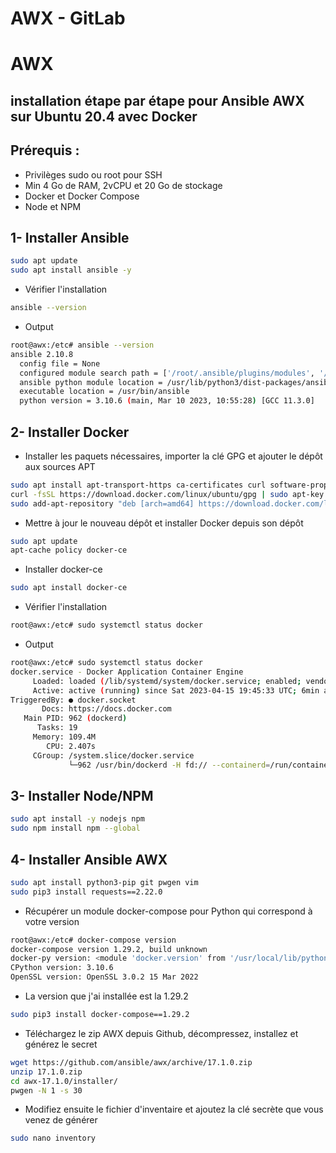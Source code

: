 # AWX - GitLab 

# AWX

## installation étape par étape pour Ansible AWX sur Ubuntu 20.4 avec Docker


## Prérequis :

- Privilèges sudo ou root pour SSH
- Min 4 Go de RAM, 2vCPU et 20 Go de stockage
- Docker et Docker Compose
- Node et NPM

## 1- Installer Ansible

```bash
sudo apt update
sudo apt install ansible -y
```

- Vérifier l'installation
```bash
ansible --version
```
- Output
```bash
root@awx:/etc# ansible --version
ansible 2.10.8
  config file = None
  configured module search path = ['/root/.ansible/plugins/modules', '/usr/share/ansible/plugins/modules']
  ansible python module location = /usr/lib/python3/dist-packages/ansible
  executable location = /usr/bin/ansible
  python version = 3.10.6 (main, Mar 10 2023, 10:55:28) [GCC 11.3.0]
  ```
  
  ## 2- Installer Docker
  
  - Installer les paquets nécessaires, importer la clé GPG et ajouter le dépôt aux sources APT

```bash
sudo apt install apt-transport-https ca-certificates curl software-properties-common gnupg-agent
curl -fsSL https://download.docker.com/linux/ubuntu/gpg | sudo apt-key add -
sudo add-apt-repository "deb [arch=amd64] https://download.docker.com/linux/ubuntu $(lsb_release -cs) stable"
```

- Mettre à jour le nouveau dépôt et installer Docker depuis son dépôt

```bash
sudo apt update
apt-cache policy docker-ce
```

- Installer docker-ce

```bash
sudo apt install docker-ce
```

- Vérifier l'installation
```bash
root@awx:/etc# sudo systemctl status docker
```
- Output
```bash
root@awx:/etc# sudo systemctl status docker
docker.service - Docker Application Container Engine
     Loaded: loaded (/lib/systemd/system/docker.service; enabled; vendor preset: enabled)
     Active: active (running) since Sat 2023-04-15 19:45:33 UTC; 6min ago
TriggeredBy: ● docker.socket
       Docs: https://docs.docker.com
   Main PID: 962 (dockerd)
      Tasks: 19
     Memory: 109.4M
        CPU: 2.407s
     CGroup: /system.slice/docker.service
             └─962 /usr/bin/dockerd -H fd:// --containerd=/run/containerd/containerd.sock
  ```

## 3- Installer Node/NPM

```bash
sudo apt install -y nodejs npm
sudo npm install npm --global
```

## 4- Installer Ansible AWX

```bash
sudo apt install python3-pip git pwgen vim
sudo pip3 install requests==2.22.0
```

- Récupérer un module docker-compose pour Python qui correspond à votre version

```bash
root@awx:/etc# docker-compose version
docker-compose version 1.29.2, build unknown
docker-py version: <module 'docker.version' from '/usr/local/lib/python3.10/dist-packages/docker/version.py'>
CPython version: 3.10.6
OpenSSL version: OpenSSL 3.0.2 15 Mar 2022
```

- La version que j'ai installée est la 1.29.2

```bash
sudo pip3 install docker-compose==1.29.2
```

- Téléchargez le zip AWX depuis Github, décompressez, installez et générez le secret

```bash
wget https://github.com/ansible/awx/archive/17.1.0.zip
unzip 17.1.0.zip
cd awx-17.1.0/installer/
pwgen -N 1 -s 30
```


- Modifiez ensuite le fichier d'inventaire et ajoutez la clé secrète que vous venez de générer

```bash
sudo nano inventory
```
